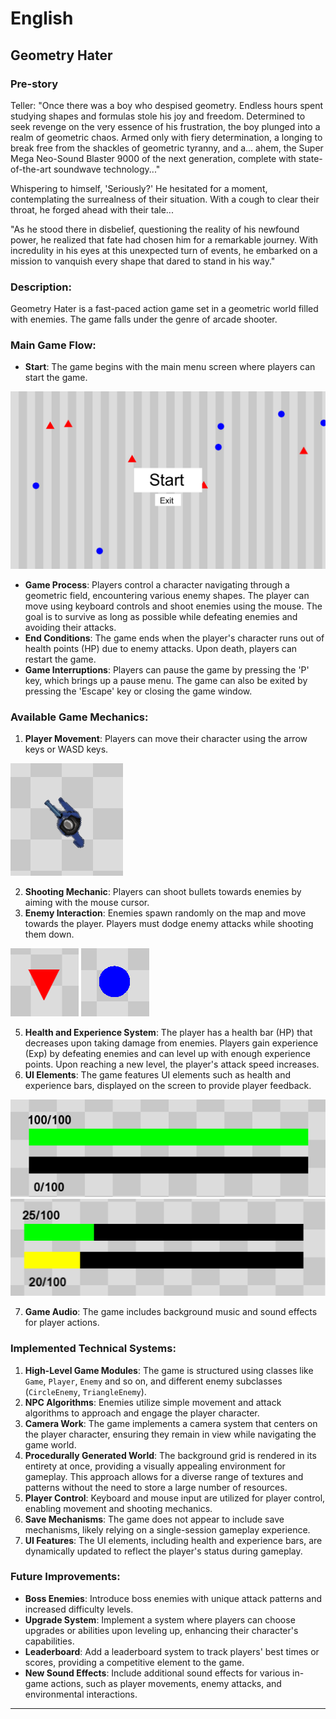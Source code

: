 # English

## Geometry Hater

### Pre-story
Teller: "Once there was a boy who despised geometry. Endless hours spent studying shapes and formulas stole his joy and freedom. Determined to seek revenge on the very essence of his frustration, the boy plunged into a realm of geometric chaos. Armed only with fiery determination, a longing to break free from the shackles of geometric tyranny, and a... ahem, the Super Mega Neo-Sound Blaster 9000 of the next generation, complete with state-of-the-art soundwave technology..."

Whispering to himself, 'Seriously?' He hesitated for a moment, contemplating the surrealness of their situation. With a cough to clear their throat, he forged ahead with their tale...

"As he stood there in disbelief, questioning the reality of his newfound power, he realized that fate had chosen him for a remarkable journey. With incredulity in his eyes at this unexpected turn of events, he embarked on a mission to vanquish every shape that dared to stand in his way."

### Description:
Geometry Hater is a fast-paced action game set in a geometric world filled with enemies. The game falls under the genre of arcade shooter.

### Main Game Flow:
- **Start**: The game begins with the main menu screen where players can start the game.

![Main menu screen](screenshots/menu.png)

- **Game Process**: Players control a character navigating through a geometric field, encountering various enemy shapes. The player can move using keyboard controls and shoot enemies using the mouse. The goal is to survive as long as possible while defeating enemies and avoiding their attacks.
- **End Conditions**: The game ends when the player's character runs out of health points (HP) due to enemy attacks. Upon death, players can restart the game.
- **Game Interruptions**: Players can pause the game by pressing the 'P' key, which brings up a pause menu. The game can also be exited by pressing the 'Escape' key or closing the game window.

### Available Game Mechanics:
1. **Player Movement**: Players can move their character using the arrow keys or WASD keys.

![Player](screenshots/player.png)

2. **Shooting Mechanic**: Players can shoot bullets towards enemies by aiming with the mouse cursor.
3. **Enemy Interaction**: Enemies spawn randomly on the map and move towards the player. Players must dodge enemy attacks while shooting them down.

![Triangle enemy](screenshots/triangle.png)
![Circle enemy](screenshots/circle.png)

5. **Health and Experience System**: The player has a health bar (HP) that decreases upon taking damage from enemies. Players gain experience (Exp) by defeating enemies and can level up with enough experience points. Upon reaching a new level, the player's attack speed increases.
6. **UI Elements**: The game features UI elements such as health and experience bars, displayed on the screen to provide player feedback.

![Health and experience bars](screenshots/bars1.png)
![Health and experience bars](screenshots/bars2.png)

7. **Game Audio**: The game includes background music and sound effects for player actions.

### Implemented Technical Systems:
1. **High-Level Game Modules**: The game is structured using classes like `Game`, `Player`, `Enemy` and so on, and different enemy subclasses (`CircleEnemy`, `TriangleEnemy`).
2. **NPC Algorithms**: Enemies utilize simple movement and attack algorithms to approach and engage the player character.
3. **Camera Work**: The game implements a camera system that centers on the player character, ensuring they remain in view while navigating the game world.
4. **Procedurally Generated World**: The background grid is rendered in its entirety at once, providing a visually appealing environment for gameplay. This approach allows for a diverse range of textures and patterns without the need to store a large number of resources.
5. **Player Control**: Keyboard and mouse input are utilized for player control, enabling movement and shooting mechanics.
6. **Save Mechanisms**: The game does not appear to include save mechanisms, likely relying on a single-session gameplay experience.
7. **UI Features**: The UI elements, including health and experience bars, are dynamically updated to reflect the player's status during gameplay.

### Future Improvements:
- **Boss Enemies**: Introduce boss enemies with unique attack patterns and increased difficulty levels.
- **Upgrade System**: Implement a system where players can choose upgrades or abilities upon leveling up, enhancing their character's capabilities.
- **Leaderboard**: Add a leaderboard system to track players' best times or scores, providing a competitive element to the game.
- **New Sound Effects**: Include additional sound effects for various in-game actions, such as player movements, enemy attacks, and environmental interactions.
---
